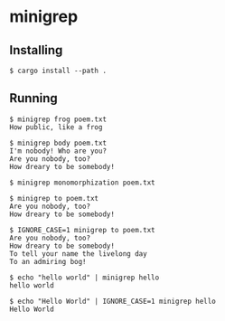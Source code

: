 # minigrep

## Installing

`$ cargo install --path .`

## Running

```
$ minigrep frog poem.txt
How public, like a frog
```

```
$ minigrep body poem.txt
I'm nobody! Who are you?
Are you nobody, too?
How dreary to be somebody!
```

```
$ minigrep monomorphization poem.txt
```

```
$ minigrep to poem.txt
Are you nobody, too?
How dreary to be somebody!
```

```
$ IGNORE_CASE=1 minigrep to poem.txt
Are you nobody, too?
How dreary to be somebody!
To tell your name the livelong day
To an admiring bog!
```

```
$ echo "hello world" | minigrep hello
hello world
```

```
$ echo "Hello World" | IGNORE_CASE=1 minigrep hello
Hello World
```